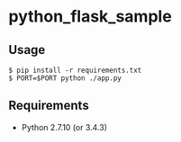 # python\_flask\_sample

## Usage

```
$ pip install -r requirements.txt
$ PORT=$PORT python ./app.py
```

## Requirements

- Python 2.7.10 (or 3.4.3)
